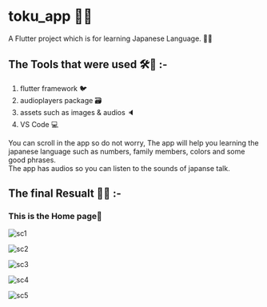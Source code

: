 # toku_app 🏯🗾

A Flutter project which is for learning Japanese Language. 🗼👺  

## The Tools that were used 🛠️🧰 :-  

1) flutter framework 🐦    
2) audioplayers package 🗃️  
3) assets such as images & audios 🔈    
4) VS Code 💻    

You can scroll in the app so do not worry, The app will help you learning the japanese language such as numbers, family members, colors and some good phrases.  
The app has audios so you can listen to the sounds of japanse talk.  

## The final Resualt 💖😄 :-   

### This is the Home page🏡      
![sc1](https://user-images.githubusercontent.com/74355967/231256908-18ac117d-a878-47df-b74c-c2b1f1b2ee3a.png)  

![sc2](https://user-images.githubusercontent.com/74355967/231257006-f02e5382-2157-43cc-9d52-8a625c1593ef.png)  

![sc3](https://user-images.githubusercontent.com/74355967/231257040-1eaa0ca2-169c-4a15-b599-4788375e85b0.png)  

![sc4](https://user-images.githubusercontent.com/74355967/231257112-ddf71cbf-c20d-423e-afdc-84af9bba89dc.png)  

![sc5](https://user-images.githubusercontent.com/74355967/231257129-910b75ff-927c-4e38-9fd2-348b9f2cf257.png)  

